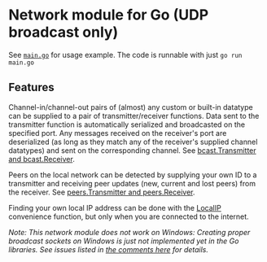 Network module for Go (UDP broadcast only)
==========================================

See [`main.go`](main.go) for usage example. The code is runnable with just `go run main.go`


Features
--------

Channel-in/channel-out pairs of (almost) any custom or built-in datatype can be supplied to a pair of transmitter/receiver functions. Data sent to the transmitter function is automatically serialized and broadcasted on the specified port. Any messages received on the receiver's port are deserialized (as long as they match any of the receiver's supplied channel datatypes) and sent on the corresponding channel. See [bcast.Transmitter and bcast.Receiver](network/bcast/bcast.go).

Peers on the local network can be detected by supplying your own ID to a transmitter and receiving peer updates (new, current and lost peers) from the receiver. See [peers.Transmitter and peers.Receiver](network/peers/peers.go).

Finding your own local IP address can be done with the [LocalIP](network/localip/localip.go) convenience function, but only when you are connected to the internet.


*Note: This network module does not work on Windows: Creating proper broadcast sockets on Windows is just not implemented yet in the Go libraries. See issues listed in [the comments here](network/conn/bcast_conn.go) for details.*



